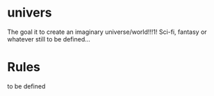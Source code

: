 # univers
The goal it to create an imaginary universe/world!!!1!
Sci-fi, fantasy or whatever still to be defined…


# Rules
to be defined


